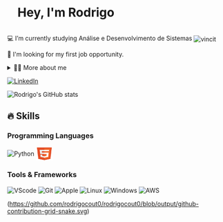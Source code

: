 <!-- Título -->
<div id="user-content-toc">
  <div style="flex-basis: 48%;">
  <ul align="left">
    <summary><h1 style="display: inline-block">Hey, I'm Rodrigo</h1></summary>
  </ul>
 
<!-- Apresentação -->
<p>💻 I’m currently studying Análise e Desenvolvimento de Sistemas <img align="center" alt="vincit" src="https://static.wixstatic.com/media/dd0c6b_e47dc9386bac4d9c997d7fb995b02339~mv2.png/v1/fill/w_402,h_124,al_c,q_85,usm_0.66_1.00_0.01,enc_auto/Logo%20_%20VINCIT_%20Nota%205%20MEC%20-%205%20menor.png" style="height: 28px;" />

  🔭 I'm looking for my first job opportunity.
</p>

<!-- Dropdown -->
<details>
  <summary>👨‍💻 More about me</summary>

💬 I am actively pursuing studies in Analysis and Systems Development with the goal of becoming a Full Stack Developer. As an AWS Student working towards obtaining the Cloud Practitioner AWS certification, I am enthusiastic about cloud technologies. My interests include Linux, penetration testing, red teaming, and ethical hacking.<br><br>Passionate about ethical hacking and a cybersecurity enthusiast, I hold a degree in Graphic Design from UEMG and have completed a specialization in typography at UBA (Buenos Aires). Bringing a unique perspective to technology, I blend my Graphic Design background with a passion for ethical hacking and cybersecurity.   <br><br>My diverse experience in collaborating with teams allows me to transform complex technological concepts into user-friendly solutions by leveraging a foundation in programming logic, database concepts, and web knowledge. This synthesis enables me to approach each challenge with a blend of creativity and technical acumen.
</details>

<!-- Links -->
[![LinkedIn](https://img.shields.io/badge/LinkedIn-0077B5?style=for-the-badge&logo=linkedin&logoColor=white)](https://www.linkedin.com/in/rodrigocout0/)

<!-- GithubStats -->
![Rodrigo's GitHub stats](https://github-readme-stats.vercel.app/api?username=rodrigocout0&show_icons=true&theme=gotham)

## 🔥 Skills
<!-- Skills: Programming Languages -->
  <div style="flex-basis: 48%;">
    <h3>Programming Languages</h3>
    <img align="center" alt="Python" height="30" width="40" src="https://cdn.jsdelivr.net/gh/devicons/devicon/icons/python/python-original.svg">
    <img align="center" alt="HTML" height="30" width="40" src="https://raw.githubusercontent.com/devicons/devicon/master/icons/html5/html5-original.svg">
 </div>
  
  <!-- Skills: Tools & Frameworks -->
  <div style="flex-basis: 48%;">
    <h3>Tools & Frameworks</h3>
    <img align="center" alt="VScode" height="30" width="40" src="https://cdn.jsdelivr.net/gh/devicons/devicon/icons/vscode/vscode-original.svg">
    <img align="center" alt="Git" height="30" width="40" src="https://cdn.jsdelivr.net/gh/devicons/devicon/icons/git/git-original.svg">
    <img align="center" alt="Apple" height="30" width="40" src="https://cdn.jsdelivr.net/gh/devicons/devicon/icons/apple/apple-original.svg">
    <img align="center" alt="Linux" height="30" width="40" src="https://cdn.jsdelivr.net/gh/devicons/devicon/icons/linux/linux-original.svg">
    <img align="center" alt="Windows" height="30" width="40" src="https://cdn.jsdelivr.net/gh/devicons/devicon/icons/windows8/windows8-original.svg">
    <img align="center" alt="AWS" height="40" src="https://skillicons.dev/icons?i=aws" alt="amazonwebservices logo">
  </div>

<!-- Github Contribution Grid Snake -->
(https://github.com/rodrigocout0/rodrigocout0/blob/output/github-contribution-grid-snake.svg)
